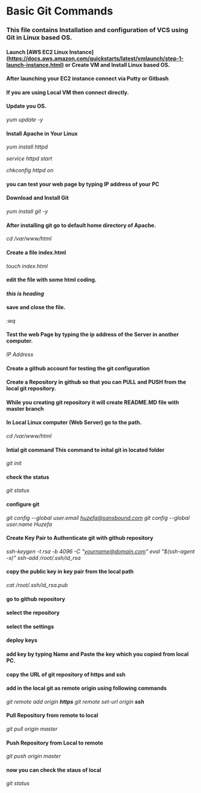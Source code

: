 # Basic Git Commands
### This file contains Installation and configuration of VCS using Git in Linux based OS.

#### Launch [AWS EC2 Linux Instance] (https://docs.aws.amazon.com/quickstarts/latest/vmlaunch/step-1-launch-instance.html) or Create VM and Install Linux based OS.

#### After launching your EC2 instance connect via Putty or Gitbash
#### If you are using Local VM then connect directly.

#### Update you OS.

*yum update -y*

#### Install Apache in Your Linux 

*yum install httpd*

*service httpd start*

*chkconfig httpd on*

#### you can test your web page by typing IP address of your PC

#### Download and Install Git

*yum install git -y*

#### After installing git go to default home directory of Apache.

*cd /var/www/html*

#### Create a file **index.html** 

*touch index.html*

#### edit the file with some html coding.

*<h4>this is heading</h4>*

#### save and close the file.

*:wq*

#### Test the web Page by typing the ip address of the Server in another computer.

*IP Address*

#### Create a **github** account for testing the git configuration

#### Create a Repository in github so that you can **PULL** and **PUSH** from the local git repository.

#### While you creating git repository it will create README.MD file with **master** branch

#### In Local Linux computer (Web Server) go to the path.

*cd /var/www/html*

#### Intial git command **This command to inital git in located folder**

*git init*

#### check the status 

*git status*

#### configure git 

*git config --global user.email huzefa@sansbound.com*
*git config --global user.name Huzefa*

#### Create Key Pair to Authenticate git with github repository

*ssh-keygen -t rsa -b 4096 -C "yourname@domain.com"*
*eval "$(ssh-agent -s)"*
*ssh-add /root/.ssh/id_rsa*

#### copy the public key in key pair from the local path

*cat /root/.ssh/id_rsa.pub*

#### go to github repository
#### select the repository
#### select the settings
#### deploy keys
#### add key by typing Name and Paste the key which you copied from local PC.

#### copy the URL of git repository of **https** and **ssh**
#### add in the local git as **remote origin** using following commands

_git remote add origin <url of git repo> **https**_
_git remote set-url origin <url of git repo> **ssh**_

#### Pull Repository from remote to local

*git pull origin master*

#### Push Repository from Local to remote

*git push origin master*

#### now you can check the staus of local

*git status* 
